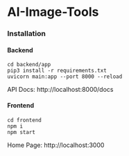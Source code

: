 # AI-Image-Tools

### Installation

#### Backend


```
cd backend/app
pip3 install -r requirements.txt
uvicorn main:app --port 8000 --reload
```

API Docs:  http://localhost:8000/docs

#### Frontend

```
cd frontend
npm i
npm start
```
Home Page:  http://localhost:3000